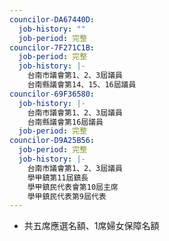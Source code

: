 ```yaml
---
councilor-DA67440D:
  job-history: ""
  job-period: 完整
councilor-7F271C1B:
  job-period: 完整
  job-history: |-
    台南市議會第1、2、3屆議員
    台南縣議會第14、15、16屆議員
councilor-69F36580:
  job-history: |-
    台南市議會第1、2、3屆議員
    台南縣議會第16屆議員
  job-period: 完整
councilor-D9A25B56:
  job-period: 完整
  job-history: |-
    台南市議會第1、2、3屆議員
    學甲鎮第11屆鎮長
    學甲鎮民代表會第10屆主席
    學甲鎮民代表第9屆代表
---
```

* 共五席應選名額、1席婦女保障名額